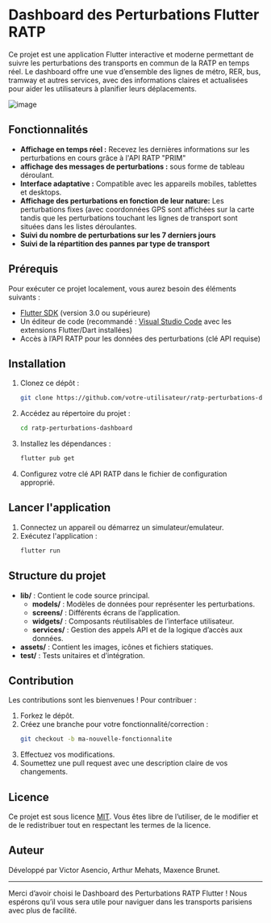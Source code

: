 # Dashboard des Perturbations Flutter RATP

Ce projet est une application Flutter interactive et moderne permettant de suivre les perturbations des transports en commun de la RATP en temps réel. Le dashboard offre une vue d’ensemble des lignes de métro, RER, bus, tramway et autres services, avec des informations claires et actualisées pour aider les utilisateurs à planifier leurs déplacements.

![image](https://github.com/user-attachments/assets/aaf204c6-9906-4b45-933c-b96908da286a)

## Fonctionnalités

- **Affichage en temps réel :** Recevez les dernières informations sur les perturbations en cours grâce à l'API RATP "PRIM"
- **affichage des messages de perturbations :** sous forme de tableau déroulant.
- **Interface adaptative :** Compatible avec les appareils mobiles, tablettes et desktops.
- **Affichage des perturbations en fonction de leur nature:** Les perturbations fixes (avec coordonnées GPS sont affichées sur la carte tandis que les perturbations touchant les lignes de transport sont situées dans les listes déroulantes.
- **Suivi du nombre de perturbations sur les 7 derniers jours**
- **Suivi de la répartition des pannes par type de transport**

## Prérequis

Pour exécuter ce projet localement, vous aurez besoin des éléments suivants :

- [Flutter SDK](https://flutter.dev/docs/get-started/install) (version 3.0 ou supérieure)
- Un éditeur de code (recommandé : [Visual Studio Code](https://code.visualstudio.com/) avec les extensions Flutter/Dart installées)
- Accès à l’API RATP pour les données des perturbations (clé API requise)

## Installation

1. Clonez ce dépôt :
   ```bash
   git clone https://github.com/votre-utilisateur/ratp-perturbations-dashboard.git
   ```
2. Accédez au répertoire du projet :
   ```bash
   cd ratp-perturbations-dashboard
   ```
3. Installez les dépendances :
   ```bash
   flutter pub get
   ```
4. Configurez votre clé API RATP dans le fichier de configuration approprié.

## Lancer l'application

1. Connectez un appareil ou démarrez un simulateur/emulateur.
2. Exécutez l'application :
   ```bash
   flutter run
   ```

## Structure du projet

- **lib/** : Contient le code source principal.
  - **models/** : Modèles de données pour représenter les perturbations.
  - **screens/** : Différents écrans de l’application.
  - **widgets/** : Composants réutilisables de l’interface utilisateur.
  - **services/** : Gestion des appels API et de la logique d’accès aux données.
- **assets/** : Contient les images, icônes et fichiers statiques.
- **test/** : Tests unitaires et d’intégration.

## Contribution

Les contributions sont les bienvenues ! Pour contribuer :

1. Forkez le dépôt.
2. Créez une branche pour votre fonctionnalité/correction :
   ```bash
   git checkout -b ma-nouvelle-fonctionnalite
   ```
3. Effectuez vos modifications.
4. Soumettez une pull request avec une description claire de vos changements.

## Licence

Ce projet est sous licence [MIT](LICENSE). Vous êtes libre de l’utiliser, de le modifier et de le redistribuer tout en respectant les termes de la licence.

## Auteur

Développé par Victor Asencio, Arthur Mehats, Maxence Brunet.

---

Merci d’avoir choisi le Dashboard des Perturbations RATP Flutter ! Nous espérons qu’il vous sera utile pour naviguer dans les transports parisiens avec plus de facilité.
